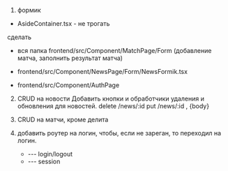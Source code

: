 1) формик
- AsideContainer.tsx - не трогать

сделать 
- вся папка frontend/src/Component/MatchPage/Form 
(добавление матча, заполнить результат матча)
  
- frontend/src/Component/NewsPage/Form/NewsFormik.tsx

- frontend/src/Component/AuthPage

2) CRUD на новости
   Добавить кнопки и обработчики удаления и обновления для новостей.
   delete /news/:id
   put /news/:id , {body}
   
3) CRUD  на матчи, кроме делита

4) добавить роутер на логин, чтобы, если не зареган, то переходил на логин.
   * --- login/logout
   * --- session


